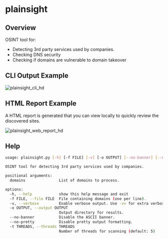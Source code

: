 # plainsight
## Overview
OSINT tool for:
- Detecting 3rd party services used by companies.
- Checking DNS security
- Checking if domains are vulnerable to domain takeover

## CLI Output Example
![plainsight_cli_hd](https://github.com/user-attachments/assets/d919778c-81bf-4e63-965f-62f3f0964854)

## HTML Report Example
A HTML report is generated that you can view locally to quickly review the discovered sites.

![plainsight_web_report_hd](https://github.com/user-attachments/assets/e7c47b84-4e06-4993-a648-2f0c4381feae)

## Help
``` bash
usage: plainsight.py [-h] [-f FILE] [-v] [-o OUTPUT] [--no-banner] [--no-pretty] [-t THREADS] [domains ...]

OSINT tool for detecting 3rd party services used by companies.

positional arguments:
  domains               List of domains to process.

options:
  -h, --help            show this help message and exit
  -f FILE, --file FILE  File containing domains (one per line).
  -v, --verbose         Enable verbose output. Use -vv for extra verbose.
  -o OUTPUT, --output OUTPUT
                        Output directory for results.
  --no-banner           Disable the ASCII banner.
  --no-pretty           Disable pretty output formatting.
  -t THREADS, --threads THREADS
                        Number of threads for scanning (default: 5)
```
